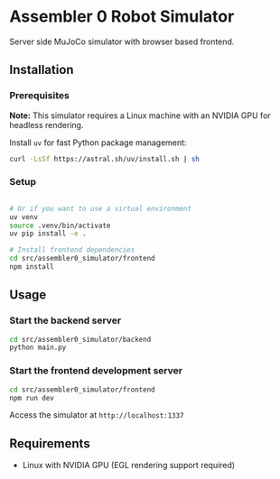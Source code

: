 # Assembler 0 Robot Simulator

Server side MuJoCo simulator with browser based frontend.

## Installation

### Prerequisites

**Note:** This simulator requires a Linux machine with an NVIDIA GPU for headless rendering.

Install `uv` for fast Python package management:
```bash
curl -LsSf https://astral.sh/uv/install.sh | sh
```

### Setup

```bash

# Or if you want to use a virtual environment
uv venv
source .venv/bin/activate
uv pip install -e .

# Install frontend dependencies
cd src/assembler0_simulator/frontend
npm install
```

## Usage

### Start the backend server
```bash
cd src/assembler0_simulator/backend
python main.py
```

### Start the frontend development server
```bash
cd src/assembler0_simulator/frontend
npm run dev
```

Access the simulator at `http://localhost:1337`

## Requirements
- Linux with NVIDIA GPU (EGL rendering support required)
